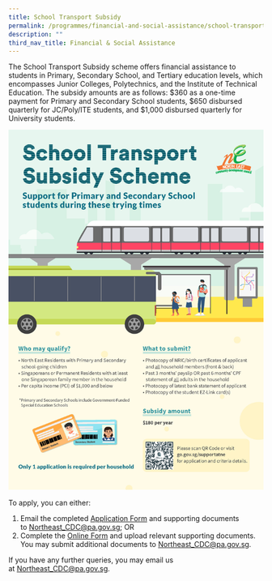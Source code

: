 ```yaml
---
title: School Transport Subsidy
permalink: /programmes/financial-and-social-assistance/school-transport-subsidy/
description: ""
third_nav_title: Financial & Social Assistance
---
```

The School Transport Subsidy scheme offers financial assistance to students in Primary, Secondary School, and Tertiary education levels, which encompasses Junior Colleges, Polytechnics, and the Institute of Technical Education. The subsidy amounts are as follows: $360 as a one-time payment for Primary and Secondary School students, $650 disbursed quarterly for JC/Poly/ITE students, and $1,000 disbursed quarterly for University students.

![](/images/Programmes/Financial%20&%20Social%20Assistance/student%20transport%20subsidy%20visual.jpg)

To apply, you can either:

1.  Email the completed [Application Form](/files/annex%20a_north%20east%20assistance%20scheme%20referral%20form_with%20wecare%20(as%20of%201%20april%202023)_for%20printing.pdf) and supporting documents to [Northeast\_CDC@pa.gov.sg](mailto:Northeast_CDC@pa.gov.sg); OR
2.  Complete the [Online Form](https://form.gov.sg/#!/5e994b5f5dad670011b1d2ed) and upload relevant supporting documents. You may submit additional documents to [Northeast\_CDC@pa.gov.sg](mailto:Northeast_CDC@pa.gov.sg).

If you have any further queries, you may email us at [Northeast_CDC@pa.gov.sg](mailto:Northeast_CDC@pa.gov.sg).